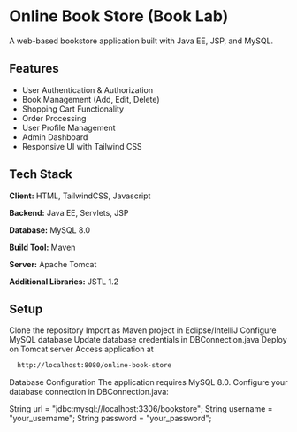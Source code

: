 
# Online Book Store (Book Lab)

A web-based bookstore application built with Java EE, JSP, and MySQL.


## Features

- User Authentication & Authorization
- Book Management (Add, Edit, Delete)
- Shopping Cart Functionality
- Order Processing
- User Profile Management 
- Admin Dashboard
- Responsive UI with Tailwind CSS



## Tech Stack

**Client:** HTML, TailwindCSS, Javascript

**Backend:**  Java EE, Servlets, JSP

**Database:**  MySQL 8.0

**Build Tool:**  Maven

**Server:**  Apache Tomcat

**Additional Libraries:**  JSTL 1.2


## Setup

 Clone the repository Import as Maven project in Eclipse/IntelliJ Configure MySQL database Update database credentials in DBConnection.java Deploy on Tomcat server Access application at

```bash
  http://localhost:8080/online-book-store
```

Database Configuration The application requires MySQL 8.0. Configure your database connection in DBConnection.java:

String url = "jdbc:mysql://localhost:3306/bookstore"; String username = "your_username"; String password = "your_password";
    